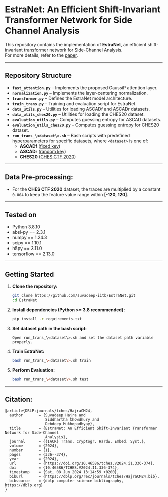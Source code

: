 # EstraNet: An Efficient Shift-Invariant Transformer Network for Side Channel Analysis

This repository contains the implementation of **EstraNet**, an efficient shift-invariant transformer network for Side-Channel Analysis.  
For more details, refer to the [paper](https://tches.iacr.org/index.php/TCHES/article/view/11255).

---
## Repository Structure
- **`fast_attention.py`** – Implements the proposed GaussiP attention layer.
- **`normalization.py`** – Implements the layer-centering normalization.
- **`transformer.py`** – Defines the EstraNet model architecture.
- **`train_trans.py`** – Training and evaluation script for EstraNet.
- **`data_utils.py`** – Utilities for loading ASCADf and ASCADr datasets.
- **`data_utils_ches20.py`** – Utilities for loading the CHES20 dataset.
- **`evaluation_utils.py`** – Computes guessing entropy for ASCAD datasets.
- **`evaluation_utils_ches20.py`** – Computes guessing entropy for CHES20 dataset.
- **`run_trans_\<dataset\>.sh`** – Bash scripts with predefined hyperparameters for specific datasets, where `<dataset>` is one of:
  - **ASCADf** ([fixed key](https://github.com/ANSSI-FR/ASCAD/tree/master/ATMEGA_AES_v1/ATM_AES_v1_fixed_key))
  - **ASCADr** ([random key](https://github.com/ANSSI-FR/ASCAD/tree/master/ATMEGA_AES_v1/ATM_AES_v1_variable_key))
  - **CHES20** ([CHES CTF 2020](https://ctf.spook.dev/))

---

## Data Pre-processing:
- For the **CHES CTF 2020** dataset, the traces are multiplied by a constant `0.004` to keep the feature value range within **[-120, 120]**.

---

## Tested on
- Python 3.8.10  
- absl-py == 2.3.1 
- numpy == 1.24.3
- scipy == 1.10.1
- h5py == 3.11.0
- tensorflow == 2.13.0

---

## Getting Started

1. **Clone the repository:**
   ```bash
   git clone https://github.com/suvadeep-iitb/EstraNet.git
   cd EstraNet
   ```
2. **Install dependencies (Python >= 3.8 recommended):**
   ```bash
   pip install -r requirements.txt
   ```
3. **Set dataset path in the bash script:**
   ```
   Open run_trans_\<dataset\>.sh and set the dataset path variable properly.
   ```
4. **Train EstraNet:**
   ```bash
   bash run_trans_\<dataset\>.sh train
   ```
5. **Perform Evaluation:**
   ```bash
   bash run_trans_\<dataset\>.sh test
   ```

----

## Citation:
```
@article{DBLP:journals/tches/HajraCM24,
  author       = {Suvadeep Hajra and
                  Siddhartha Chowdhury and
                  Debdeep Mukhopadhyay},
  title        = {EstraNet: An Efficient Shift-Invariant Transformer Network for Side-Channel
                  Analysis},
  journal      = {{IACR} Trans. Cryptogr. Hardw. Embed. Syst.},
  volume       = {2024},
  number       = {1},
  pages        = {336--374},
  year         = {2024},
  url          = {https://doi.org/10.46586/tches.v2024.i1.336-374},
  doi          = {10.46586/TCHES.V2024.I1.336-374},
  timestamp    = {Sat, 08 Jun 2024 13:14:59 +0200},
  biburl       = {https://dblp.org/rec/journals/tches/HajraCM24.bib},
  bibsource    = {dblp computer science bibliography, https://dblp.org}
}
```
